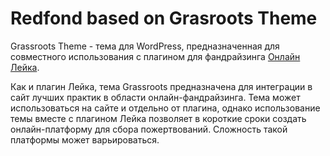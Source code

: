 # Redfond based on Grasroots Theme

Grassroots Theme - тема для WordPress, предназначенная для совместного использования с плагином для фандрайзинга [Онлайн Лейка](http://leyka.te-st.ru/).

Как и плагин Лейка, тема Grassroots предназначена для интеграции в сайт лучших практик в области онлайн-фандрайзинга. Тема может использоваться на сайте и отдельно от плагина, однако использование темы вместе с плагином Лейка позволяет в короткие сроки создать онлайн-платформу для сбора пожертвований. Сложность такой платформы может варьироваться.